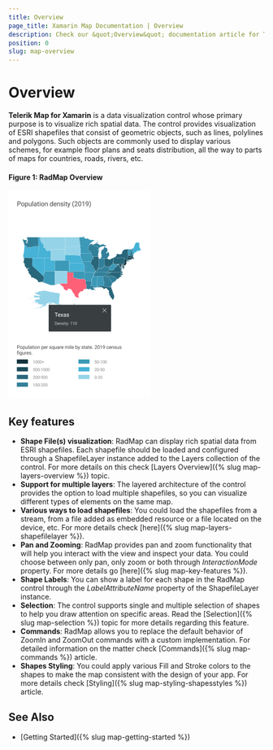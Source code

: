 ```yaml
---
title: Overview
page_title: Xamarin Map Documentation | Overview
description: Check our &quot;Overview&quot; documentation article for Telerik Map for Xamarin control.
position: 0
slug: map-overview
---
```


# Overview

**Telerik Map for Xamarin** is a data visualization control whose primary purpose is to visualize rich spatial data. The control provides visualization of ESRI shapefiles that consist of geometric objects, such as lines, polylines and polygons. Such objects are commonly used to display various schemes, for example floor plans and seats distribution, all the way to parts of maps for countries, roads, rivers, etc.

#### Figure 1: RadMap Overview

![Map Overview](images/map_overview.png)

## Key features

* **Shape File(s) visualization**: RadMap can display rich spatial data from ESRI shapefiles. Each shapefile should be loaded and configured through a ShapefileLayer instance added to the Layers collection of the control. For more details on this check [Layers Overview]({% slug map-layers-overview %}) topic.
* **Support for multiple layers**: The layered architecture of the control provides the option to load multiple shapefiles, so you can visualize different types of elements on the same map.
* **Various ways to load shapefiles**: You could load the shapefiles from a stream, from a file added as embedded resource or a file located on the device, etc. For more details check [here]({% slug map-layers-shapefilelayer %}).
* **Pan and Zooming**: RadMap provides pan and zoom functionality that will help you interact with the view and inspect your data. You could choose between only pan, only zoom or both through *InteractionMode* property. For more details go [here]({% slug map-key-features %}).
* **Shape Labels**: You can show a label for each shape in the RadMap control through the *LabelAttributeName* property of the ShapefileLayer instance.
* **Selection**: The control supports single and multiple selection of shapes to help you draw attention on specific areas. Read the [Selection]({% slug map-selection %}) topic for more details regarding this feature.
* **Commands**: RadMap allows you to replace the default behavior of ZoomIn and ZoomOut commands with a custom implementation. For detailed information on the matter check [Commands]({% slug map-commands %}) article. 
* **Shapes Styling**: You could apply various Fill and Stroke colors to the shapes to make the map consistent with the design of your app. For more details check [Styling]({% slug map-styling-shapesstyles %}) article. 

## See Also

- [Getting Started]({% slug map-getting-started %})
